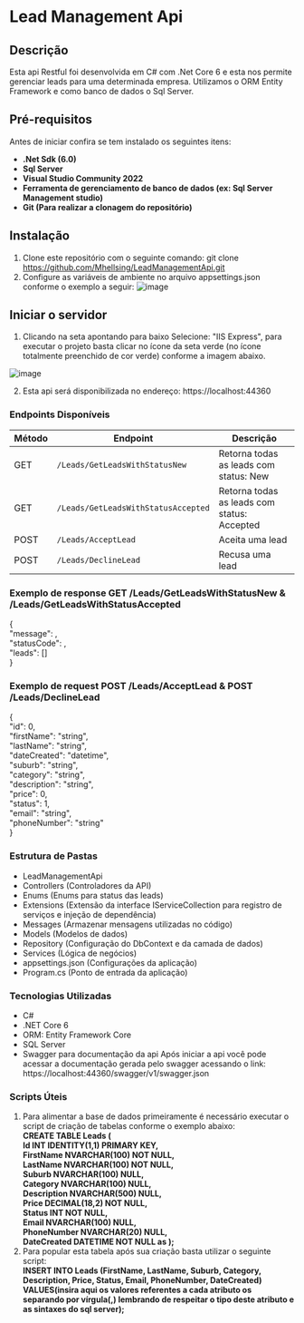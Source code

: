 # Lead Management Api
## Descrição
Esta api Restful foi desenvolvida em C# com .Net Core 6 e esta nos permite gerenciar leads para uma determinada empresa. 
Utilizamos o ORM Entity Framework e como banco de dados o Sql Server.  

## Pré-requisitos
Antes de iniciar confira se tem instalado os seguintes itens:
- **.Net Sdk (6.0)**
- **Sql Server**
- **Visual Studio Community 2022**
- **Ferramenta de gerenciamento de banco de dados (ex: Sql Server Management studio)**
- **Git (Para realizar a clonagem do repositório)**

## Instalação
1. Clone este repositório com o seguinte comando: git clone https://github.com/Mhellsing/LeadManagementApi.git
2. Configure as variáveis de ambiente no arquivo appsettings.json conforme o exemplo a seguir:
   ![image](https://github.com/user-attachments/assets/f14fa201-5a9e-4a3f-8625-908e9ec3d76d)

## Iniciar o servidor
1. Clicando na seta apontando para baixo Selecione: "IIS Express", para executar o projeto basta 
clicar no ícone da seta verde (no ícone totalmente preenchido de cor verde) conforme a imagem abaixo.
  
![image](https://github.com/user-attachments/assets/e856f03f-d580-4bd7-b5a9-d0a669c733ec)

2. Esta api será disponibilizada no endereço: https://localhost:44360

### Endpoints Disponíveis

| Método | Endpoint                            | Descrição                                        |
|--------|-------------------------------------|--------------------------------------------------|
| GET    | `/Leads/GetLeadsWithStatusNew`      | Retorna todas as leads com status: New           |
| GET    | `/Leads/GetLeadsWithStatusAccepted` | Retorna todas as leads com status: Accepted      |
| POST   | `/Leads/AcceptLead`                 | Aceita uma lead                                  |
| POST   | `/Leads/DeclineLead`                | Recusa uma lead                                  |
### Exemplo de response GET /Leads/GetLeadsWithStatusNew & /Leads/GetLeadsWithStatusAccepted
{  
  "message": ,  
  "statusCode": ,  
  "leads": []  
}

### Exemplo de request POST /Leads/AcceptLead & POST /Leads/DeclineLead
{  
  "id": 0,  
  "firstName": "string",  
  "lastName": "string",  
  "dateCreated": "datetime",  
  "suburb": "string",  
  "category": "string",  
  "description": "string",  
  "price": 0,  
  "status": 1,  
  "email": "string",  
  "phoneNumber": "string"  
}

### Estrutura de Pastas
- LeadManagementApi
- Controllers        (Controladores da API)
- Enums              (Enums para status das leads)
- Extensions         (Extensão da interface IServiceCollection para registro de serviços e injeção de dependência)
- Messages           (Armazenar mensagens utilizadas no código)
- Models             (Modelos de dados)
- Repository         (Configuração do DbContext e da camada de dados)
- Services           (Lógica de negócios)
- appsettings.json   (Configurações da aplicação)
- Program.cs         (Ponto de entrada da aplicação)

### Tecnologias Utilizadas
- C#
- .NET Core 6
- ORM: Entity Framework Core
- SQL Server
- Swagger para documentação da api
  Após iniciar a api você pode acessar a documentação gerada pelo swagger acessando o link: https://localhost:44360/swagger/v1/swagger.json

### Scripts Úteis
1. Para alimentar a base de dados primeiramente é necessário executar o script de criação de tabelas conforme o exemplo abaixo:  
**CREATE TABLE Leads (  
 Id INT IDENTITY(1,1) PRIMARY KEY,  
 FirstName NVARCHAR(100) NOT NULL,  
 LastName NVARCHAR(100) NOT NULL,  
 Suburb NVARCHAR(100) NULL,  
 Category NVARCHAR(100) NULL,  
 Description NVARCHAR(500) NULL,  
 Price DECIMAL(18,2) NOT NULL,  
 Status INT NOT NULL,  
 Email NVARCHAR(100) NULL,  
 PhoneNumber NVARCHAR(20) NULL,  
 DateCreated DATETIME NOT NULL  as
);**
2. Para popular esta tabela após sua criação basta utilizar o seguinte script:  
**INSERT INTO Leads (FirstName, LastName, Suburb, Category, Description, Price, Status, Email, PhoneNumber, DateCreated)
VALUES(insira aqui os valores referentes a cada atributo os separando por vírgula(,) lembrando de respeitar o tipo deste atributo e as sintaxes do sql server);**
